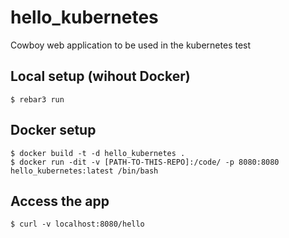 # hello_kubernetes

Cowboy web application to be used in the kubernetes test

## Local setup (wihout Docker)

    $ rebar3 run

## Docker setup

    $ docker build -t -d hello_kubernetes .
    $ docker run -dit -v [PATH-TO-THIS-REPO]:/code/ -p 8080:8080 hello_kubernetes:latest /bin/bash

## Access the app

    $ curl -v localhost:8080/hello
